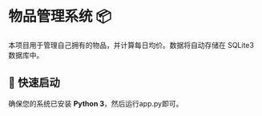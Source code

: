 # 物品管理系统 📦  

本项目用于管理自己拥有的物品，并计算每日均价。数据将自动存储在 SQLite3 数据库中。  

## 🚀 快速启动  

确保您的系统已安装 **Python 3**，然后运行app.py即可。 

